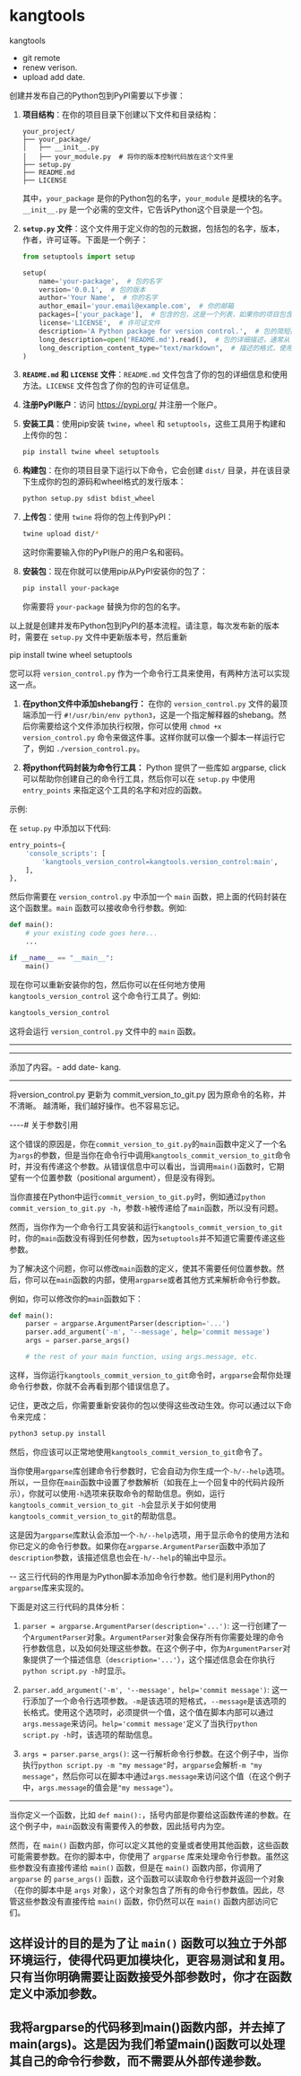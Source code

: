 # kangtools
kangtools

- git remote
- renew verison.
- upload add date. 


创建并发布自己的Python包到PyPI需要以下步骤：

1. **项目结构**：在你的项目目录下创建以下文件和目录结构：

   ```
   your_project/
   ├── your_package/
   │   ├── __init__.py
   │   ├── your_module.py  # 将你的版本控制代码放在这个文件里
   ├── setup.py
   ├── README.md
   ├── LICENSE
   ```

   其中，`your_package` 是你的Python包的名字，`your_module` 是模块的名字。`__init__.py` 是一个必需的空文件，它告诉Python这个目录是一个包。

2. **`setup.py` 文件**：这个文件用于定义你的包的元数据，包括包的名字，版本，作者，许可证等。下面是一个例子：

   ```python
   from setuptools import setup

   setup(
       name='your-package',  # 包的名字
       version='0.0.1',  # 包的版本
       author='Your Name',  # 你的名字
       author_email='your.email@example.com',  # 你的邮箱
       packages=['your_package'],  # 包含的包，这是一个列表，如果你的项目包含多个包，都需要列在这里
       license='LICENSE',  # 许可证文件
       description='A Python package for version control.',  # 包的简短描述
       long_description=open('README.md').read(),  # 包的详细描述，通常从 README.md 文件读取
       long_description_content_type="text/markdown",  # 描述的格式，使用markdown格式
   )
   ```

3. **`README.md` 和 `LICENSE` 文件**：`README.md` 文件包含了你的包的详细信息和使用方法。`LICENSE` 文件包含了你的包的许可证信息。

4. **注册PyPI账户**：访问 https://pypi.org/ 并注册一个账户。

5. **安装工具**：使用pip安装 `twine`，`wheel` 和 `setuptools`，这些工具用于构建和上传你的包：

   ```bash
   pip install twine wheel setuptools
   ```

6. **构建包**：在你的项目目录下运行以下命令，它会创建 `dist/` 目录，并在该目录下生成你的包的源码和wheel格式的发行版本：

   ```bash
   python setup.py sdist bdist_wheel
   ```

7. **上传包**：使用 `twine` 将你的包上传到PyPI：

   ```bash
   twine upload dist/*
   ```

   这时你需要输入你的PyPI账户的用户名和密码。

8. **安装包**：现在你就可以使用pip从PyPI安装你的包了：

   ```bash
   pip install your-package
   ```

   你需要将 `your-package` 替换为你的包的名字。

以上就是创建并发布Python包到PyPI的基本流程。请注意，每次发布新的版本时，需要在 `setup.py` 文件中更新版本号，然后重新


pip install twine wheel setuptools



您可以将 `version_control.py` 作为一个命令行工具来使用，有两种方法可以实现这一点。

1. **在python文件中添加shebang行：** 在你的 `version_control.py` 文件的最顶端添加一行 `#!/usr/bin/env python3`，这是一个指定解释器的shebang。然后你需要给这个文件添加执行权限，你可以使用 `chmod +x version_control.py` 命令来做这件事。这样你就可以像一个脚本一样运行它了，例如 `./version_control.py`。

2. **将python代码封装为命令行工具：** Python 提供了一些库如 argparse, click 可以帮助你创建自己的命令行工具，然后你可以在 `setup.py` 中使用 `entry_points` 来指定这个工具的名字和对应的函数。

示例:

在 `setup.py` 中添加以下代码:

```python
entry_points={
    'console_scripts': [
        'kangtools_version_control=kangtools.version_control:main',
    ],
},
```

然后你需要在 `version_control.py` 中添加一个 `main` 函数，把上面的代码封装在这个函数里。`main` 函数可以接收命令行参数。例如:

```python
def main():
    # your existing code goes here...
    ...

if __name__ == "__main__":
    main()
```

现在你可以重新安装你的包，然后你可以在任何地方使用 `kangtools_version_control` 这个命令行工具了。例如:

```bash
kangtools_version_control
```

这将会运行 `version_control.py` 文件中的 `main` 函数。

-----
------
添加了内容。- add date- kang.

-----
将version_control.py 更新为 commit_version_to_git.py  因为原命令的名称，并不清晰。 越清晰，我们越好操作。也不容易忘记。 
	


----# 关于参数引用

这个错误的原因是，你在`commit_version_to_git.py`的`main`函数中定义了一个名为`args`的参数，但是当你在命令行中调用`kangtools_commit_version_to_git`命令时，并没有传递这个参数。从错误信息中可以看出，当调用`main()`函数时，它期望有一个位置参数（positional argument），但是没有得到。

当你直接在Python中运行`commit_version_to_git.py`时，例如通过`python commit_version_to_git.py -h`，参数`-h`被传递给了`main`函数，所以没有问题。

然而，当你作为一个命令行工具安装和运行`kangtools_commit_version_to_git`时，你的`main`函数没有得到任何参数，因为`setuptools`并不知道它需要传递这些参数。

为了解决这个问题，你可以修改`main`函数的定义，使其不需要任何位置参数。然后，你可以在`main`函数的内部，使用`argparse`或者其他方式来解析命令行参数。

例如，你可以修改你的`main`函数如下：

```python
def main():
    parser = argparse.ArgumentParser(description='...')
    parser.add_argument('-m', '--message', help='commit message')
    args = parser.parse_args()

    # the rest of your main function, using args.message, etc.
```

这样，当你运行`kangtools_commit_version_to_git`命令时，`argparse`会帮你处理命令行参数，你就不会再看到那个错误信息了。

记住，更改之后，你需要重新安装你的包以使得这些改动生效。你可以通过以下命令来完成：

```bash
python3 setup.py install
```

然后，你应该可以正常地使用`kangtools_commit_version_to_git`命令了。

当你使用`argparse`库创建命令行参数时，它会自动为你生成一个`-h/--help`选项。所以，一旦你在`main`函数中设置了参数解析（如我在上一个回复中的代码片段所示），你就可以使用`-h`选项来获取命令的帮助信息。例如，运行`kangtools_commit_version_to_git -h`会显示关于如何使用`kangtools_commit_version_to_git`的帮助信息。

这是因为`argparse`库默认会添加一个`-h/--help`选项，用于显示命令的使用方法和你已定义的命令行参数。如果你在`argparse.ArgumentParser`函数中添加了`description`参数，该描述信息也会在`-h/--help`的输出中显示。

--
这三行代码的作用是为Python脚本添加命令行参数。他们是利用Python的`argparse`库来实现的。

下面是对这三行代码的具体分析：

1. `parser = argparse.ArgumentParser(description='...')`: 这一行创建了一个`ArgumentParser`对象。`ArgumentParser`对象会保存所有你需要处理的命令行参数信息，以及如何处理这些参数。在这个例子中，你为`ArgumentParser`对象提供了一个描述信息（`description='...'`），这个描述信息会在你执行`python script.py -h`时显示。

2. `parser.add_argument('-m', '--message', help='commit message')`: 这一行添加了一个命令行选项参数。`-m`是该选项的短格式，`--message`是该选项的长格式。使用这个选项时，必须提供一个值，这个值在脚本内部可以通过`args.message`来访问。`help='commit message'`定义了当执行`python script.py -h`时，该选项的帮助信息。

3. `args = parser.parse_args()`: 这一行解析命令行参数。在这个例子中，当你执行`python script.py -m "my message"`时，`argparse`会解析`-m "my message"`，然后你可以在脚本中通过`args.message`来访问这个值（在这个例子中，`args.message`的值会是`"my message"`）。

---
当你定义一个函数，比如 `def main():`，括号内部是你要给这函数传递的参数。在这个例子中，`main`函数没有需要传入的参数，因此括号内为空。

然而，在 `main()` 函数内部，你可以定义其他的变量或者使用其他函数，这些函数可能需要参数。在你的脚本中，你使用了 `argparse` 库来处理命令行参数。虽然这些参数没有直接传递给 `main()` 函数，但是在 `main()` 函数内部，你调用了 `argparse` 的 `parse_args()` 函数，这个函数可以读取命令行参数并返回一个对象（在你的脚本中是 `args` 对象），这个对象包含了所有的命令行参数值。因此，尽管这些参数没有直接传给 `main()` 函数，你仍然可以在 `main()` 函数内部访问它们。

这样设计的目的是为了让 `main()` 函数可以独立于外部环境运行，使得代码更加模块化，更容易测试和复用。只有当你明确需要让函数接受外部参数时，你才在函数定义中添加参数。
---
我将argparse的代码移到main()函数内部，并去掉了main(args)。这是因为我们希望main()函数可以处理其自己的命令行参数，而不需要从外部传递参数。
--

